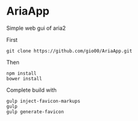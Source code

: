 # AriaApp

Simple web gui of aria2

First
```
git clone https://github.com/gio00/AriaApp.git
```

Then
```
npm install
bower install
```

Complete build with
```
gulp inject-favicon-markups
gulp 
gulp generate-favicon
```

